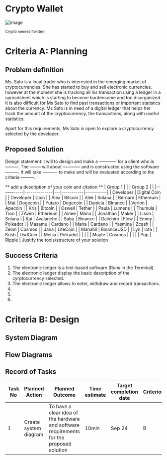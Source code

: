 # Crypto Wallet

![image](https://user-images.githubusercontent.com/111941936/191906464-99d79a2b-64ac-4da3-b57a-eb7b79c6c3fc.png)

<sub>Crypto memes(Twitter)</sub>

# Criteria A: Planning

## Problem definition

Ms. Sato is a local trader who is interested in the emerging market of cryptocurrencies. She has started to buy and sell electronic currencies, however at the moment she is tracking all his transaction using a ledger in a spreadsheet which is starting to become burdensome and too disorganized. It is also difficult for Ms Sato to find past transactions or important statistics about the currency. Ms Sato is in need of a digital ledger that helps her track the amount of the cryptocurrency, the transactions, along with useful statistics. 

Apart for this requirements, Ms Sato is open to explore a cryptocurrency selected by the developer.

## Proposed Solution

Design statement:
I will to design and make a ———— for a client who is ———. The ——– will about ———— and is constructed using the software ———. It will take  ———- to make and will be evaluated according to the criteria ———.

** add a description of your coin and citation **
| Group 1   |              |   | Group  2  |           |
|-----------|--------------|---|-----------|-----------|
| Developer | Digital Coin |   | Developer | Coin      |
| Alex      | Bitcoin      |   | Alek      | Solana    |
| Bernard   | Ethereum     |   | Mai       | Dogecoin  |
| Yutaro    | Dogecoin     |   | Daniela   | BInance   |
| Verlon    | Apecoin      |   | Kris      | Bitcoin   |
| Oswell    | Tether       |   | Paula     | Lumens    |
| Thumula   | Tron         |   | ZAven     | Ethereum  |
| Ainee     | Mana         |   | Jonathan  | Maker     |
| Lison     | Solana       |   | Kai       | Avalanche |
| Sabu      | Binance      |   | Daiichiro | Flow      |
| Emmy      | Polkadot     |   | Masamu    | Cardano   |
| Maria     | Cardano      |   | Yasmina   | Zcash     |
| Zelan     | Cosmos       |   | Jana      | LiteCoin  |
| Manahil   | BinanceUSD   |   | Lyn       | Iota      |
| Krish     | UsdCoin      |   | Meisa     | Polkadot  |
|           |              |   | Mayte     | Cosmos    |
|           |              |   | Pop       | Ripple    |
Justify the tools/structure of your solution

## Success Criteria
1. The electronic ledger is a text-based software (Runs in the Terminal).
2. The electronic ledger display the basic description of the cyrptocurrency selected.
3. The electronic ledger allows to enter, withdraw and record transactions.
4.
5.
6.

# Criteria B: Design

## System Diagram

## Flow Diagrams


## Record of Tasks
| Task No | Planned Action                                                | Planned Outcome                                                                                                 | Time estimate | Target completion date | Criterion |
|---------|---------------------------------------------------------------|-----------------------------------------------------------------------------------------------------------------|---------------|------------------------|-----------|
| 1       | Create system diagram                                         | To have a clear idea of the hardware and software requirements for the proposed solution                        | 10min         | Sep 24                 | B         |

